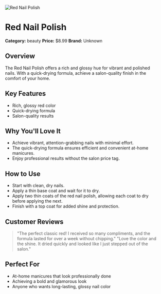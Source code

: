 ![Red Nail Polish](https://cdn.dummyjson.com/product-images/beauty/red-nail-polish/1.webp)

# Red Nail Polish

**Category:** beauty
**Price:** $8.99
**Brand:** Unknown

## Overview
The Red Nail Polish offers a rich and glossy hue for vibrant and polished nails. With a quick-drying formula, achieve a salon-quality finish in the comfort of your home.

## Key Features
- Rich, glossy red color
- Quick-drying formula 
- Salon-quality results

## Why You'll Love It
- Achieve vibrant, attention-grabbing nails with minimal effort.
- The quick-drying formula ensures efficient and convenient at-home manicures.
- Enjoy professional results without the salon price tag.

## How to Use
- Start with clean, dry nails. 
- Apply a thin base coat and wait for it to dry.
- Apply two thin coats of the red nail polish, allowing each coat to dry before applying the next.
- Finish with a top coat for added shine and protection.

## Customer Reviews
> "The perfect classic red! I received so many compliments, and the formula lasted for over a week without chipping." 
> "Love the color and the shine. It dried quickly and looked like I just stepped out of the salon."

## Perfect For
- At-home manicures that look professionally done
- Achieving a bold and glamorous look
- Anyone who wants long-lasting, glossy nail color